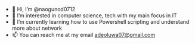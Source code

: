 - 👋 Hi, I’m @naogunod0712
- 👀 I’m interested in computer science, tech with my main focus in IT
- 🌱 I’m currently learning how to use Powershell scripting and understand more about network
- 📫 You can reach me at my email adeoluwa07@gmail.com

<!---
naogunod0712/naogunod0712 is a ✨ special ✨ repository because its `README.md` (this file) appears on your GitHub profile.
--->
